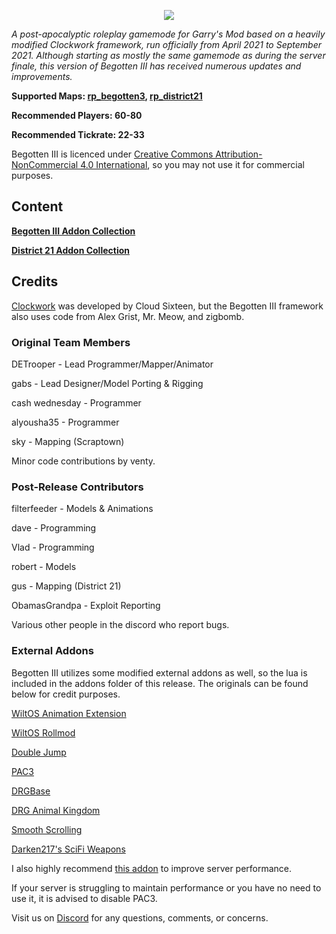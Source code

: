 <p align="center"><img src="images/BegottenIIILogo.png"/></p>

<i>A post-apocalyptic roleplay gamemode for Garry's Mod based on a heavily modified Clockwork framework, run officially from April 2021 to September 2021. Although starting as mostly the same gamemode as during the server finale, this version of Begotten III has received numerous updates and improvements.</i>

<b>Supported Maps: [rp_begotten3](https://steamcommunity.com/sharedfiles/filedetails/?id=2442244710), [rp_district21](https://steamcommunity.com/sharedfiles/filedetails/?id=3126101449)</b>

<b>Recommended Players: 60-80</b>

<b>Recommended Tickrate: 22-33</b>

Begotten III is licenced under [Creative Commons Attribution-NonCommercial 4.0 International](https://creativecommons.org/licenses/by-nc/4.0/deed.en), so you may not use it for commercial purposes.

## Content

<b>[Begotten III Addon Collection](https://steamcommunity.com/workshop/filedetails/?id=2443075973)</b>

<b>[District 21 Addon Collection](https://steamcommunity.com/sharedfiles/filedetails/?id=3380244456)</b>

## Credits

[Clockwork](https://github.com/CloudSixteen/Clockwork) was developed by Cloud Sixteen, but the Begotten III framework also uses code from Alex Grist, Mr. Meow, and zigbomb.

### Original Team Members
DETrooper - Lead Programmer/Mapper/Animator

gabs - Lead Designer/Model Porting & Rigging

cash wednesday - Programmer

alyousha35 - Programmer

sky - Mapping (Scraptown)

Minor code contributions by venty.

### Post-Release Contributors

filterfeeder - Models & Animations

dave - Programming

Vlad - Programming

robert - Models

gus - Mapping (District 21)

ObamasGrandpa - Exploit Reporting

Various other people in the discord who report bugs.

### External Addons
Begotten III utilizes some modified external addons as well, so the lua is included in the addons folder of this release. The originals can be found below for credit purposes.

[WiltOS Animation Extension](https://steamcommunity.com/sharedfiles/filedetails/?id=757604550)

[WiltOS Rollmod](https://steamcommunity.com/sharedfiles/filedetails/?id=870925571)

[Double Jump](https://steamcommunity.com/sharedfiles/filedetails/?id=284538302)

[PAC3](https://steamcommunity.com/sharedfiles/filedetails/?id=104691717)

[DRGBase](https://steamcommunity.com/sharedfiles/filedetails/?id=1560118657)

[DRG Animal Kingdom](https://steamcommunity.com/sharedfiles/filedetails/?id=3047891625)

[Smooth Scrolling](https://steamcommunity.com/sharedfiles/filedetails/?id=2556148920)

[Darken217's SciFi Weapons](https://steamcommunity.com/sharedfiles/filedetails/?id=420970650)

I also highly recommend [this addon](https://steamcommunity.com/sharedfiles/filedetails/?id=1907060869) to improve server performance.

If your server is struggling to maintain performance or you have no need to use it, it is advised to disable PAC3.

Visit us on [Discord](https://discord.gg/zJnWjcW) for any questions, comments, or concerns.
